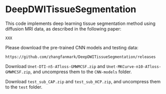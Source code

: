 # DeepDWITissueSegmentation

This code implements deep learning tissue segmentation method using diffusion MRI data, as described in the following paper:

    XXX

Please download the pre-trained CNN models and testing data: 

    https://github.com/zhangfanmark/DeepDWITissueSegmentation/releases

Download `Unet-DTI-n5-ATloss-GMWMCSF.zip` and `Unet-MKCurve-n10-ATloss-GMWMCSF.zip`, and uncompress them to the `CNN-models` folder.

Download `test_sub_CAP.zip` and `test_sub_HCP.zip`, and uncompress them to the `test` folder.
